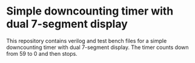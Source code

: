 # Simple downcounting timer with dual 7-segment display

This repository contains verilog and test bench files for a simple downcounting timer with dual 7-segment display. The timer counts down from 59 to 0 and then stops. 